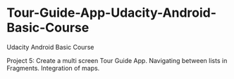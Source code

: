 # Tour-Guide-App-Udacity-Android-Basic-Course

Udacity Android Basic Course

Project 5: Create a multi screen Tour Guide App. Navigating between lists in Fragments. Integration of maps.
